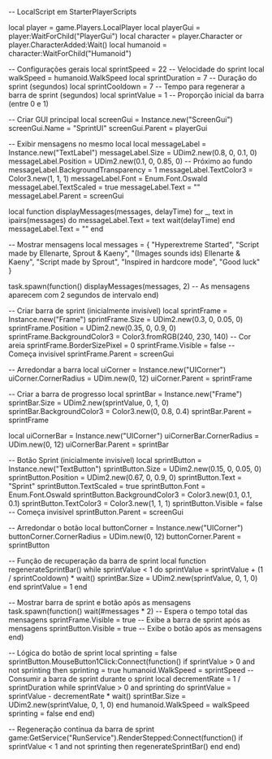 -- LocalScript em StarterPlayerScripts

local player = game.Players.LocalPlayer
local playerGui = player:WaitForChild("PlayerGui")
local character = player.Character or player.CharacterAdded:Wait()
local humanoid = character:WaitForChild("Humanoid")

-- Configurações gerais
local sprintSpeed = 22  -- Velocidade do sprint
local walkSpeed = humanoid.WalkSpeed
local sprintDuration = 7 -- Duração do sprint (segundos)
local sprintCooldown = 7 -- Tempo para regenerar a barra de sprint (segundos)
local sprintValue = 1 -- Proporção inicial da barra (entre 0 e 1)

-- Criar GUI principal
local screenGui = Instance.new("ScreenGui")
screenGui.Name = "SprintUI"
screenGui.Parent = playerGui

-- Exibir mensagens no mesmo local
local messageLabel = Instance.new("TextLabel")
messageLabel.Size = UDim2.new(0.8, 0, 0.1, 0)
messageLabel.Position = UDim2.new(0.1, 0, 0.85, 0) -- Próximo ao fundo
messageLabel.BackgroundTransparency = 1
messageLabel.TextColor3 = Color3.new(1, 1, 1)
messageLabel.Font = Enum.Font.Oswald
messageLabel.TextScaled = true
messageLabel.Text = ""
messageLabel.Parent = screenGui

local function displayMessages(messages, delayTime)
    for _, text in ipairs(messages) do
        messageLabel.Text = text
        wait(delayTime)
    end
    messageLabel.Text = ""
end

-- Mostrar mensagens
local messages = {
    "Hyperextreme Started",
    "Script made by Ellenarte, Sprout & Kaeny",
    "(Images sounds ids) Ellenarte & Kaeny",
    "Script made by Sprout",
    "Inspired in hardcore mode",
    "Good luck"
}

task.spawn(function()
    displayMessages(messages, 2)  -- As mensagens aparecem com 2 segundos de intervalo
end)

-- Criar barra de sprint (inicialmente invisível)
local sprintFrame = Instance.new("Frame")
sprintFrame.Size = UDim2.new(0.3, 0, 0.05, 0)
sprintFrame.Position = UDim2.new(0.35, 0, 0.9, 0)
sprintFrame.BackgroundColor3 = Color3.fromRGB(240, 230, 140) -- Cor areia
sprintFrame.BorderSizePixel = 0
sprintFrame.Visible = false -- Começa invisível
sprintFrame.Parent = screenGui

-- Arredondar a barra
local uiCorner = Instance.new("UICorner")
uiCorner.CornerRadius = UDim.new(0, 12)
uiCorner.Parent = sprintFrame

-- Criar a barra de progresso
local sprintBar = Instance.new("Frame")
sprintBar.Size = UDim2.new(sprintValue, 0, 1, 0)
sprintBar.BackgroundColor3 = Color3.new(0, 0.8, 0.4)
sprintBar.Parent = sprintFrame

local uiCornerBar = Instance.new("UICorner")
uiCornerBar.CornerRadius = UDim.new(0, 12)
uiCornerBar.Parent = sprintBar

-- Botão Sprint (inicialmente invisível)
local sprintButton = Instance.new("TextButton")
sprintButton.Size = UDim2.new(0.15, 0, 0.05, 0)
sprintButton.Position = UDim2.new(0.67, 0, 0.9, 0)
sprintButton.Text = "Sprint"
sprintButton.TextScaled = true
sprintButton.Font = Enum.Font.Oswald
sprintButton.BackgroundColor3 = Color3.new(0.1, 0.1, 0.1)
sprintButton.TextColor3 = Color3.new(1, 1, 1)
sprintButton.Visible = false -- Começa invisível
sprintButton.Parent = screenGui

-- Arredondar o botão
local buttonCorner = Instance.new("UICorner")
buttonCorner.CornerRadius = UDim.new(0, 12)
buttonCorner.Parent = sprintButton

-- Função de recuperação da barra de sprint
local function regenerateSprintBar()
    while sprintValue < 1 do
        sprintValue = sprintValue + (1 / sprintCooldown) * wait()
        sprintBar.Size = UDim2.new(sprintValue, 0, 1, 0)
    end
    sprintValue = 1
end

-- Mostrar barra de sprint e botão após as mensagens
task.spawn(function()
    wait(#messages * 2)  -- Espera o tempo total das mensagens
    sprintFrame.Visible = true -- Exibe a barra de sprint após as mensagens
    sprintButton.Visible = true -- Exibe o botão após as mensagens
end)

-- Lógica do botão de sprint
local sprinting = false
sprintButton.MouseButton1Click:Connect(function()
    if sprintValue > 0 and not sprinting then
        sprinting = true
        humanoid.WalkSpeed = sprintSpeed
        -- Consumir a barra de sprint durante o sprint
        local decrementRate = 1 / sprintDuration
        while sprintValue > 0 and sprinting do
            sprintValue = sprintValue - decrementRate * wait()
            sprintBar.Size = UDim2.new(sprintValue, 0, 1, 0)
        end
        humanoid.WalkSpeed = walkSpeed
        sprinting = false
    end
end)

-- Regeneração contínua da barra de sprint
game:GetService("RunService").RenderStepped:Connect(function()
    if sprintValue < 1 and not sprinting then
        regenerateSprintBar()
    end
end)
